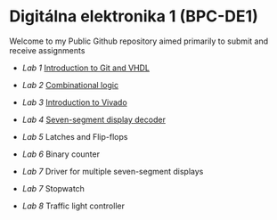 # Digitálna elektronika 1 (BPC-DE1)

Welcome to my Public Github repository aimed primarily to submit and receive assignments 

- *Lab 1* [Introduction to Git and VHDL](https://github.com/mathieux95/digital-electronics-1/tree/main/labs/01-gates)

- *Lab 2* [Combinational logic](https://github.com/mathieux95/digital-electronics-1/tree/main/labs/02-logic)

- *Lab 3*
[Introduction to Vivado](https://github.com/mathieux95/digital-electronics-1/tree/main/labs/03-vivado) 

- *Lab 4*
[Seven-segment display decoder](https://github.com/mathieux95/digital-electronics-1/tree/main/labs/04-segment)
- *Lab 5*
Latches and Flip-flops
- *Lab 6*
Binary counter
- *Lab 7*
Driver for multiple seven-segment displays
- *Lab 7*
Stopwatch
- *Lab 8*
Traffic light controller


